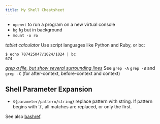 ```yaml
---
title: My Shell Cheatsheet
---
```


- `openvt` to run a program on a new virtual console
- `bg` fg but in background
- `mount -o ro`

*tablet calculator* Use script languages like Python and Ruby, or bc:
```
$ echo 707425047/1024/1024 | bc
674
```

*[grep a file, but show several surrounding
lines](https://stackoverflow.com/questions/9081/grep-a-file-but-show-several-surrounding-lines)*
See `grep -A` `grep -B` and `grep -C` (for after-context,
before-context and context)

## Shell Parameter Expansion

- `${parameter/pattern/string}` replace pattern with string. If pattern
begins with '/', all matches are replaced, or only the first.

See also [bashref][bashref].

[bashref]: http://www.gnu.org/software/bash/manual/bashref.html
